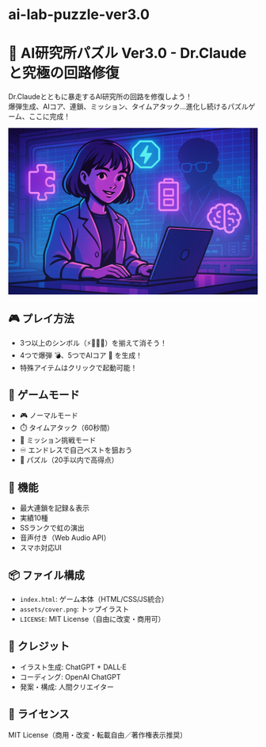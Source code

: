 # ai-lab-puzzle-ver3.0
# 🧠 AI研究所パズル Ver3.0 - Dr.Claudeと究極の回路修復

Dr.Claudeとともに暴走するAI研究所の回路を修復しよう！  
爆弾生成、AIコア、連鎖、ミッション、タイムアタック…進化し続けるパズルゲーム、ここに完成！

![cover](./assets/cover.png)

## 🎮 プレイ方法

- 3つ以上のシンボル（⚡🔋💾🧠）を揃えて消そう！
- 4つで爆弾 💣、5つでAIコア 💎 を生成！
- 特殊アイテムはクリックで起動可能！

## 🚀 ゲームモード

- 🎮 ノーマルモード
- ⏱️ タイムアタック（60秒間）
- 🎯 ミッション挑戦モード
- ♾️ エンドレスで自己ベストを狙おう
- 🧩 パズル（20手以内で高得点）

## 🧩 機能

- 最大連鎖を記録＆表示
- 実績10種
- SSランクで虹の演出
- 音声付き（Web Audio API）
- スマホ対応UI

## 📦 ファイル構成

- `index.html`: ゲーム本体（HTML/CSS/JS統合）
- `assets/cover.png`: トップイラスト
- `LICENSE`: MIT License（自由に改変・商用可）

## 📸 クレジット

- イラスト生成: ChatGPT + DALL·E
- コーディング: OpenAI ChatGPT
- 発案・構成: 人間クリエイター

## 🪪 ライセンス

MIT License（商用・改変・転載自由／著作権表示推奨）

